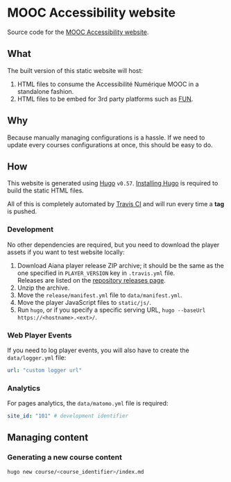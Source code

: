 # MOOC Accessibility website

Source code for the [MOOC Accessibility website](https://mooc-accessibility.inria.fr).

## What

The built version of this static website will host:

1. HTML files to consume the Accessibilité Numérique MOOC in a standalone fashion.
2. HTML files to be embed for 3rd party platforms such as [FUN](https://www.fun-mooc.fr).

## Why

Because manually managing configurations is a hassle. If we need to update every courses configurations at once, this should be easy to do.

## How

This website is generated using [Hugo](https://gohugo.io) `v0.57`. [Installing Hugo](https://gohugo.io/getting-started/installing) is required to build the static HTML files.

All of this is completely automated by [Travis CI](https://travis-ci.com) and will run every time a **tag** is pushed.

### Development

No other dependencies are required, but you need to download the player assets if you want to test website locally:

1. Download Aiana player release ZIP archive; it should be the same as the one specified in `PLAYER_VERSION` key in `.travis.yml` file.  
  Releases are listed on the [repository releases page](https://github.com/dashdashzako/aiana-player/releases).
2. Unzip the archive.
3. Move the `release/manifest.yml` file to `data/manifest.yml`.
4. Move the player JavaScript files to `static/js/`.
5. Run `hugo`, or if you specify a specific serving URL, `hugo --baseUrl https://<hostname>.<ext>/`.

### Web Player Events

If you need to log player events, you will also have to create the `data/logger.yml` file:

```yaml
url: "custom logger url"
```

### Analytics

For pages analytics, the `data/matomo.yml` file is required:

```yaml
site_id: "101" # development identifier
```

## Managing content

### Generating a new course content

```sh
hugo new course/<course_identifier>/index.md
```
